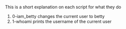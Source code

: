This is a short explanation on each script for what they do
1) 0-iam_betty changes the current user to betty
2) 1-whoami prints the username of the current user
